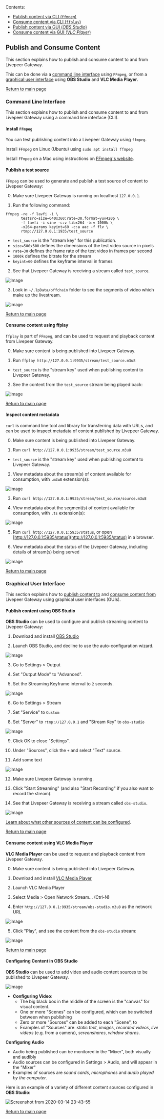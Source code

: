 Contents:

- [Publish content via CLI (`ffmpeg`)](#command-line-interface)
- [Consume content via CLI (`ffplay`)](#consume-content-using-ffplay)
- [Publish content via GUI (_OBS Studio_)](#command-line-interface)
- [Consume content via GUI (_VLC Player_)](#consume-content-using-ffplay)

## Publish and Consume Content

This section explains how to publish and consume content to and from Livepeer Gateway.

This can be done via a [command line interface](#command-line-interface) using `FFmpeg`, or from a [graphical user interface](#graphical-user-interface) using **OBS Studio** and **VLC Media Player**.

[Return to main page](./README.md#next-steps)

### Command Line Interface

This section explains how to publish and consume content to and from Livepeer Gateway using a command line interface (CLI).

#### Install `FFmpeg`

You can test publishing content into a Livepeer Gateway using `ffmpeg`.

Install `FFmpeg` on Linux (Ubuntu) using `sudo apt install ffmpeg`

Install `FFmpeg` on a Mac using instructions on [FFmpeg's website](https://www.ffmpeg.org/download.html#build-mac).

#### Publish a test source

`FFmpeg` can be used to generate and publish a test source of content to Livepeer Gateway:

0. Make sure Livepeer Gateway is running on localhost `127.0.0.1`.

1. Run the following command:
```
ffmpeg -re -f lavfi -i \
       testsrc=size=640x360:rate=30,format=yuv420p \
       -f lavfi -i sine -c:v libx264 -b:v 1000k \
       -x264-params keyint=60 -c:a aac -f flv \
       rtmp://127.0.0.1:1935/test_source
```
  - `test_source` is the "stream key" for this publication.
  - `size=500x500` defines the dimensions of the test video source in pixels
  - `rate=30` defines the frame rate of the test video in frames per second
  - `1000k` defines the bitrate for the stream
  - `keyint=60` defines the keyframe interval in frames
  
2. See that Livepeer Gateway is receiving a stream called `test_source`.

![Image](https://github.com/user-attachments/assets/8526648f-6935-42cb-89f4-a3426e328771)

3. Look in `~/.lpData/offchain` folder to see the segments of video which make up the livestream.

![image](https://user-images.githubusercontent.com/2212651/112746828-24014f80-8fcf-11eb-997d-7fa956a74950.png)

[Return to main page](./README.md#next-steps)

#### Consume content using ffplay

`ffplay` is part of `FFmpeg`, and can be used to request and playback content from Livepeer Gateway.

0. Make sure content is being published into Livepeer Gateway.

1. Run `ffplay http://127.0.0.1:9935/stream/test_source.m3u8`

  - `test_source` is the "stream key" used when publishing content to Livepeer Gateway.

2. See the content from the `test_source` stream being played back:

![image](https://github.com/videoDAC/livepeer-gateway/assets/2212651/7025bbf5-b7bc-45b3-bc19-f64d3841e3ff)

[Return to main page](./README.md#next-steps)

#### Inspect content metadata

`curl` is command line tool and library for transferring data with URLs, and can be used to inspect metadata of content published by Livepeer Gateway.

0. Make sure content is being published into Livepeer Gateway.

1. Run `curl http://127.0.0.1:9935/stream/test_source.m3u8`

  - `test_source` is the "stream key" used when publishing content to Livepeer Gateway.

2. View metadata about the stream(s) of content available for consumption, with `.m3u8` extension(s):

![image](https://github.com/videoDAC/livepeer-gateway/assets/2212651/e7f69af6-f8c9-4b37-919d-3ea41a34b844)

3. Run `curl http://127.0.0.1:9935/stream/test_source/source.m3u8`

4. View metadata about the segment(s) of content available for consumption, with `.ts` extension(s):

![image](https://github.com/videoDAC/livepeer-gateway/assets/2212651/250f3914-eab8-4b18-821d-68f417a8607b)

5. Run `curl http://127.0.0.1:5935/status`, or open [http://127.0.0.1:5935/status](http://127.0.0.1:5935/status) in a browser.

6. View metadata about the status of the Livepeer Gateway, including details of stream(s) being served

![image](https://github.com/videoDAC/livepeer-gateway/assets/2212651/dcbd841d-c68d-459c-805e-f530cdb186a6)

[Return to main page](./README.md#next-steps)

### Graphical User Interface

This section explains how to [publish content to](#publish-content-using-obs-studio) and [consume content from](#consume-content-using-vlc-media-player) Livepeer Gateway using graphical user interfaces (GUIs).

#### Publish content using OBS Studio

**OBS Studio** can be used to configure and publish streaming content to Livepeer Gateway:

1. Download and install [OBS Studio](https://obsproject.com/)

2. Launch OBS Studio, and decline to use the auto-configuration wizard.

![image](https://user-images.githubusercontent.com/2212651/79856956-ae6a2800-83ea-11ea-8e06-e807979bc9db.png)

3. Go to Settings > Output

4. Set "Output Mode" to "Advanced".

5. Set the Streaming Keyframe interval to `2` seconds.

![image](https://user-images.githubusercontent.com/2212651/79845125-398ef200-83da-11ea-911f-709778a75610.png)

6. Go to Settings >  Stream

7. Set "Service" to `Custom`

8. Set "Server" to `rtmp://127.0.0.1` and "Stream Key" to `obs-studio`

![image](https://user-images.githubusercontent.com/2212651/79847130-eb2f2280-83dc-11ea-86f9-de27a4d3686d.png)

9. Click OK to close "Settings".

10. Under "Sources", click the `+` and select "Text" source.

11. Add some text

![image](https://user-images.githubusercontent.com/2212651/79850922-3861c300-83e2-11ea-973c-e9ab1f9a49c1.png)

12. Make sure Livepeer Gateway is running.

13. Click "Start Streaming" (and also "Start Recording" if you also want to record the stream).

14. See that Livepeer Gateway is receiving a stream called `obs-studio`.

![Image](https://github.com/user-attachments/assets/e832f780-ced1-4763-87b4-320556134ede)

[Learn about what other sources of content can be configured](#configuring-content-in-obs-studio).

[Return to main page](./README.md#next-steps)

#### Consume content using VLC Media Player

**VLC Media Player** can be used to request and playback content from Livepeer Gateway.

0. Make sure content is being published into Livepeer Gateway.

1. Download and install [VLC Media Player](https://www.videolan.org/vlc/index.html)

2. Launch VLC Media Player

3. Select Media > Open Network Stream... (Ctrl-N)

4. Enter `http://127.0.0.1:9935/stream/obs-studio.m3u8` as the network URL

![image](https://github.com/videoDAC/livepeer-gateway/assets/2212651/e62b3a52-1043-4255-b36a-4c2d552ddcdd)

5. Click "Play", and see the content from the `obs-studio` stream:

![image](https://user-images.githubusercontent.com/2212651/79851134-88408a00-83e2-11ea-949d-98bbab60a7c0.png)

[Return to main page](./README.md#next-steps)

#### Configuring Content in OBS Studio

**OBS Studio** can be used to add video and audio content sources to be published to Livepeer Gateway.

![image](https://user-images.githubusercontent.com/2212651/79856956-ae6a2800-83ea-11ea-8e06-e807979bc9db.png)

- **Configuring Video**:
  - The big black box in the middle of the screen is the "canvas" for visual content.
  - One or more "Scenes" can be configured, which can be switched between when publishing
  - Zero or more "Sources" can be added to each "Scene", to 
  - Examples of "Sources" are: _static text_, _images_, _recorded videos_, _live videos_ (e.g. from a camera), _screenshares_, _window shares_.

**Configuring Audio**
  - Audio being published can be monitored in the "Mixer", both visually and audibly
  - Audio sources can be configured in Settings > Audio, and will appear in the "Mixer"
  - Examples of sources are _sound cards_, _microphones_ and _audio played by the computer_.

Here is an example of a variety of different content sources configured in **OBS Studio**:

![Screenshot from 2020-03-14 23-43-55](https://user-images.githubusercontent.com/2212651/80687655-3eddf200-8ae8-11ea-809e-235acc9d8abf.png)

[Return to main page](./README.md#next-steps)
